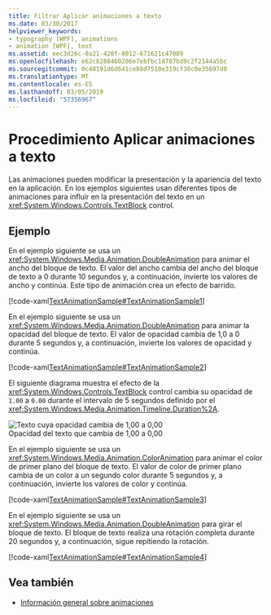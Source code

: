 ```yaml
---
title: Filtrar Aplicar animaciones a texto
ms.date: 03/30/2017
helpviewer_keywords:
- typography [WPF], animations
- animation [WPF], text
ms.assetid: eec3d26c-0a21-420f-8012-671621c47089
ms.openlocfilehash: e62c8288460206e7ebfbc18787bd9c2f2144a5bc
ms.sourcegitcommit: 0c48191d6d641ce88d7510e319cf38c0e35697d0
ms.translationtype: MT
ms.contentlocale: es-ES
ms.lasthandoff: 03/05/2019
ms.locfileid: "57356967"
---
```

# <a name="how-to-apply-animations-to-text"></a>Procedimiento Aplicar animaciones a texto
Las animaciones pueden modificar la presentación y la apariencia del texto en la aplicación. En los ejemplos siguientes usan diferentes tipos de animaciones para influir en la presentación del texto en un <xref:System.Windows.Controls.TextBlock> control.  
  
## <a name="example"></a>Ejemplo  
 En el ejemplo siguiente se usa un <xref:System.Windows.Media.Animation.DoubleAnimation> para animar el ancho del bloque de texto. El valor del ancho cambia del ancho del bloque de texto a 0 durante 10 segundos y, a continuación, invierte los valores de ancho y continúa. Este tipo de animación crea un efecto de barrido.  
  
 [!code-xaml[TextAnimationSample#TextAnimationSample1](~/samples/snippets/csharp/VS_Snippets_Wpf/TextAnimationSample/CS/Window1.xaml#textanimationsample1)]  
  
 En el ejemplo siguiente se usa un <xref:System.Windows.Media.Animation.DoubleAnimation> para animar la opacidad del bloque de texto. El valor de opacidad cambia de 1,0 a 0 durante 5 segundos y, a continuación, invierte los valores de opacidad y continúa.  
  
 [!code-xaml[TextAnimationSample#TextAnimationSample2](~/samples/snippets/csharp/VS_Snippets_Wpf/TextAnimationSample/CS/Window1.xaml#textanimationsample2)]  
  
 El siguiente diagrama muestra el efecto de la <xref:System.Windows.Controls.TextBlock> control cambia su opacidad de `1.00` a `0.00` durante el intervalo de 5 segundos definido por el <xref:System.Windows.Media.Animation.Timeline.Duration%2A>.  
  
 ![Texto cuya opacidad cambia de 1,00 a 0,00](./media/fadedtext01.png "FadedText01")  
Opacidad del texto que cambia de 1,00 a 0,00  
  
 En el ejemplo siguiente se usa un <xref:System.Windows.Media.Animation.ColorAnimation> para animar el color de primer plano del bloque de texto. El valor de color de primer plano cambia de un color a un segundo color durante 5 segundos y, a continuación, invierte los valores de color y continúa.  
  
 [!code-xaml[TextAnimationSample#TextAnimationSample3](~/samples/snippets/csharp/VS_Snippets_Wpf/TextAnimationSample/CS/Window1.xaml#textanimationsample3)]  
  
 En el ejemplo siguiente se usa un <xref:System.Windows.Media.Animation.DoubleAnimation> para girar el bloque de texto. El bloque de texto realiza una rotación completa durante 20 segundos y, a continuación, sigue repitiendo la rotación.  
  
 [!code-xaml[TextAnimationSample#TextAnimationSample4](~/samples/snippets/csharp/VS_Snippets_Wpf/TextAnimationSample/CS/Window1.xaml#textanimationsample4)]  
  
## <a name="see-also"></a>Vea también
- [Información general sobre animaciones](../graphics-multimedia/animation-overview.md)
